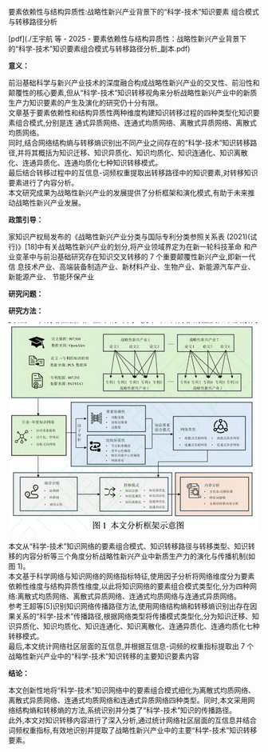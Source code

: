 要素依赖性与结构异质性:战略性新兴产业背景下的“科学-技术”知识要素  组合模式与转移路径分析


[pdf](./王宇航 等 - 2025 - 要素依赖性与结构异质性：战略性新兴产业背景下的“科学-技术”知识要素组合模式与转移路径分析_副本.pdf)  

**意义：**  

前沿基础科学与新兴产业技术的深度融合构成战略性新兴产业的交叉性、前沿性和颠覆性的核心要素,但从“科学-技术”知识转移视角来分析战略性新兴产业中的新质生产力知识要素的产生及演化的研究仍十分有限。  
文章基于要素依赖性和结构异质性两种维度构建知识转移过程的四种类型化知识要素组合模式,分别是连 通式异质网络、连通式均质网络、离散式异质网络、离散式均质网络。  
同时,结合网络结构熵与转移熵识别出不同产业之间存在的“科学-技术”知识转移路径,并将其概括为知识迁移、知识异质化、知识均质化、知识连通化、知识离散化、连通异质化、连通均质化七种知识转移模式。  
最后结合转移过程中的互信息-词频权重提取出转移路径中的知识要素,对转移知识要素进行了内容分析。    
本文研究成果为战略性新兴产业的发展提供了分析框架和演化模式,有助于未来推动战略性新兴产业发展。

**政策引导：**  

家知识产权局发布的《战略性新兴产业分类与国际专利分类参照关系表  (2021)(试行)》[18]中有关战略性新兴产业的划分,将产业领域界定为在新一轮科技革命  和产业变革中与前沿基础研究存在知识交叉转移的 7 个重要颠覆性新兴产业,即新一代信 息技术产业、高端装备制造产业、新材料产业、生物产业、新能源汽车产业、新能源产业、  节能环保产业

**研究问题：** 



**研究方法：**

![要素依赖性与结构异质性.png](%E8%A6%81%E7%B4%A0%E4%BE%9D%E8%B5%96%E6%80%A7%E4%B8%8E%E7%BB%93%E6%9E%84%E5%BC%82%E8%B4%A8%E6%80%A7.png)

本文从“科学-技术”知识网络的要素组合模式、知识转移路径与转移类型、知识转移的内容分析等三个角度分析战略性新兴产业中新质生产力的演化与传播机制(如图 1)。  
本文基于科学网络与知识网络的网络指标特征,使用因子分析将网络维度分为要素依赖性维度与结构异质性维度,以此将知识网络的要素组合模式类型化,分为四种网络:离散式均质网络、离散式异质网络、连通式均质网络与连通式异质网络。  
参考王超等[5]识别知识网络传播路径方法,使用网络结构熵和转移熵识别出存在因果关系的“科学-技术”传播路径,根据网络类型将传播模式类型化,分为知识迁移、知识异质化、知识均质化、知识连通化、知识离散化、连通异质化、连通均质化七种转移模式。  
最后,本文统计网络社区层面的互信息,并根据互信息-词频的权重指标提取出 7 个战略性新兴产业中的“科学-技术”知识转移的主要知识要素内容

**结论：** 

本文创新性地将“科学-技术”知识网络中的要素组合模式细化为离散式均质网络、离散式异质网络、连通式均质网络和连通式异质网络四种类型。同时,本文采用网络结构熵和转移熵的方法,系统识别并分类了“科学-技术”知识的传播路径。  
此外,本文对知识转移内容进行了深入分析,通过统计网络社区层面的互信息并结合词频权重指标,有效地识别并提取了战略性新兴产业中的主要“科学-技术”知识转移要素。